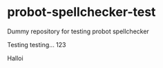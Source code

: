# probot-spellchecker-test
Dummy repository for testing probot spellchecker

Testing testing... 123

Halloi
